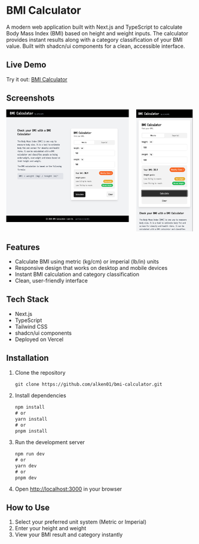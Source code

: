 # BMI Calculator

A modern web application built with Next.js and TypeScript to calculate Body Mass Index (BMI) based on height and weight inputs. The calculator provides instant results along with a category classification of your BMI value. Built with shadcn/ui components for a clean, accessible interface.

## Live Demo

Try it out: [BMI Calculator](https://bmi-calculator-xi-blue.vercel.app/)

## Screenshots

<div style="display: flex; gap: 20px; align-items: flex-start;">
  <img src="./images/image-web.png" alt="BMI Calculator Web Version" width="65%">
  <img src="./images/image-mobile.png" alt="BMI Calculator Mobile Version" width="30%">
</div>

## Features

- Calculate BMI using metric (kg/cm) or imperial (lb/in) units
- Responsive design that works on desktop and mobile devices
- Instant BMI calculation and category classification
- Clean, user-friendly interface

## Tech Stack

- Next.js
- TypeScript
- Tailwind CSS
- shadcn/ui components
- Deployed on Vercel

## Installation

1. Clone the repository
   ```
   git clone https://github.com/alken01/bmi-calculator.git
   ```

2. Install dependencies
   ```
   npm install
   # or
   yarn install
   # or
   pnpm install
   ```

3. Run the development server
   ```
   npm run dev
   # or
   yarn dev
   # or
   pnpm dev
   ```

4. Open [http://localhost:3000](http://localhost:3000) in your browser

## How to Use

1. Select your preferred unit system (Metric or Imperial)
2. Enter your height and weight
3. View your BMI result and category instantly
